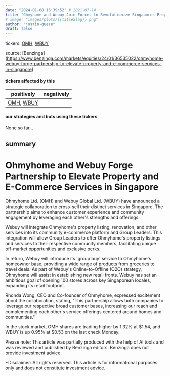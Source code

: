 ```yaml
---
date: "2024-01-08 16:39:52" # 2021-07-14
title: "Ohmyhome and Webuy Join Forces to Revolutionize Singapores Property Market"
# image: "images/plots/{{titleSlag}}.png"
author: "justin-guese"
draft: false
---
```

tickers: <a href='https://finance.yahoo.com/quote/OMH' target='_blank'>OMH</a>, <a href='https://finance.yahoo.com/quote/WBUY' target='_blank'>WBUY</a> 

source: [Benzinga](<a href='https://www.benzinga.com/markets/equities/24/01/36535022/ohmyhome-webuy-forge-partnership-to-elevate-property-and-e-commerce-services-in-singapore' target='_blank'>https://www.benzinga.com/markets/equities/24/01/36535022/ohmyhome-webuy-forge-partnership-to-elevate-property-and-e-commerce-services-in-singapore</a>)

#### tickers affected by this

| positively | negatively |
|------------|------------
| <a href='https://finance.yahoo.com/quote/OMH' target='_blank'>OMH</a>, <a href='https://finance.yahoo.com/quote/WBUY' target='_blank'>WBUY</a> |  |

#### our strategies and bots using these tickers

None so far...

## summary

# Ohmyhome and Webuy Forge Partnership to Elevate Property and E-Commerce Services in Singapore

Ohmyhome Ltd. (OMH) and Webuy Global Ltd. (WBUY) have announced a strategic collaboration to cross-sell their distinct services in Singapore. The partnership aims to enhance customer experience and community engagement by leveraging each other's strengths and offerings.

Webuy will integrate Ohmyhome's property listing, renovation, and other services into its community e-commerce platform and Group Leaders. This integration will allow Group Leaders to offer Ohmyhome's property listings and services to their respective community members, facilitating unique off-market opportunities and exclusive perks.

In return, Webuy will introduce its 'group buy' service to Ohmyhome's homeowner base, providing a wide range of products from groceries to travel deals. As part of Webuy's Online-to-Offline (O2O) strategy, Ohmyhome will assist in establishing new retail fronts. Webuy has set an ambitious goal of opening 100 stores across key Singaporean locales, expanding its retail footprint.

Rhonda Wong, CEO and Co-founder of Ohmyhome, expressed excitement about the collaboration, stating, "This partnership allows both companies to leverage our respective broad customer bases, increasing our reach and complementing each other's service offerings centered around homes and communities."

In the stock market, OMH shares are trading higher by 1.32% at $1.54, and WBUY is up 0.95% at $0.53 on the last check Monday.

Please note: This article was partially produced with the help of AI tools and was reviewed and published by Benzinga editors. Benzinga does not provide investment advice.

*Disclaimer: All rights reserved. This article is for informational purposes only and does not constitute investment advice.